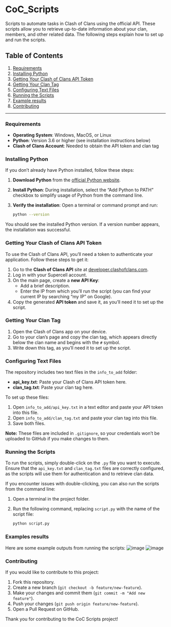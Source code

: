 # CoC_Scripts

Scripts to automate tasks in Clash of Clans using the official API. These scripts allow you to retrieve up-to-date information about your clan, members, and other related data. The following steps explain how to set up and run the scripts.

## Table of Contents

1. [Requirements](#requirements)
2. [Installing Python](#installing-python)
3. [Getting Your Clash of Clans API Token](#getting-your-clash-of-clans-api-token)
4. [Getting Your Clan Tag](#getting-your-clan-tag)
5. [Configuring Text Files](#configuring-text-files)
6. [Running the Scripts](#running-the-scripts)
7. [Example results](#examples-results)
8. [Contributing](#contributing)

---

### Requirements

- **Operating System**: Windows, MacOS, or Linux
- **Python**: Version 3.6 or higher (see installation instructions below)
- **Clash of Clans Account**: Needed to obtain the API token and clan tag

### Installing Python

If you don’t already have Python installed, follow these steps:

1. **Download Python** from the [official Python website](https://www.python.org/downloads/).
2. **Install Python**: During installation, select the “Add Python to PATH” checkbox to simplify usage of Python from the command line.
3. **Verify the installation**: Open a terminal or command prompt and run:

   ```bash
   python --version
   
You should see the installed Python version. If a version number appears, the installation was successful.

### Getting Your Clash of Clans API Token

To use the Clash of Clans API, you’ll need a token to authenticate your application. Follow these steps to get it:

1. Go to the **Clash of Clans API** site at [developer.clashofclans.com](https://developer.clashofclans.com).
2. Log in with your Supercell account.
3. On the main page, create a **new API Key**:
   - Add a brief description.
   - Enter the IP from which you’ll run the script (you can find your current IP by searching “my IP” on Google).
4. Copy the generated **API token** and save it, as you’ll need it to set up the script.

### Getting Your Clan Tag

1. Open the Clash of Clans app on your device.
2. Go to your clan’s page and copy the clan tag, which appears directly below the clan name and begins with the `#` symbol.
3. Write down this tag, as you’ll need it to set up the script.

### Configuring Text Files

The repository includes two text files in the `info_to_add` folder:

- **api_key.txt**: Paste your Clash of Clans API token here.
- **clan_tag.txt**: Paste your clan tag here.

To set up these files:

1. Open `info_to_add/api_key.txt` in a text editor and paste your API token into this file.
2. Open `info_to_add/clan_tag.txt` and paste your clan tag into this file.
3. Save both files.

**Note:** These files are included in `.gitignore`, so your credentials won’t be uploaded to GitHub if you make changes to them.

### Running the Scripts

To run the scripts, simply double-click on the `.py` file you want to execute. Ensure that the `api_key.txt` and `clan_tag.txt` files are correctly configured, as the scripts will use them for authentication and to retrieve clan data.

If you encounter issues with double-clicking, you can also run the scripts from the command line:

1. Open a terminal in the project folder.
2. Run the following command, replacing `script.py` with the name of the script file:

   ```bash
   python script.py

### Examples results

Here are some example outputs from running the scripts:
![image](https://github.com/user-attachments/assets/4c69a811-9d0a-4e49-86c0-6a652d9311b2)
![image](https://github.com/user-attachments/assets/b82261eb-7ff1-4b6a-9112-cdd59d34cc15)

### Contributing

If you would like to contribute to this project:

1. Fork this repository.
2. Create a new branch (`git checkout -b feature/new-feature`).
3. Make your changes and commit them (`git commit -m "Add new feature"`).
4. Push your changes (`git push origin feature/new-feature`).
5. Open a Pull Request on GitHub.

Thank you for contributing to the CoC Scripts project!

